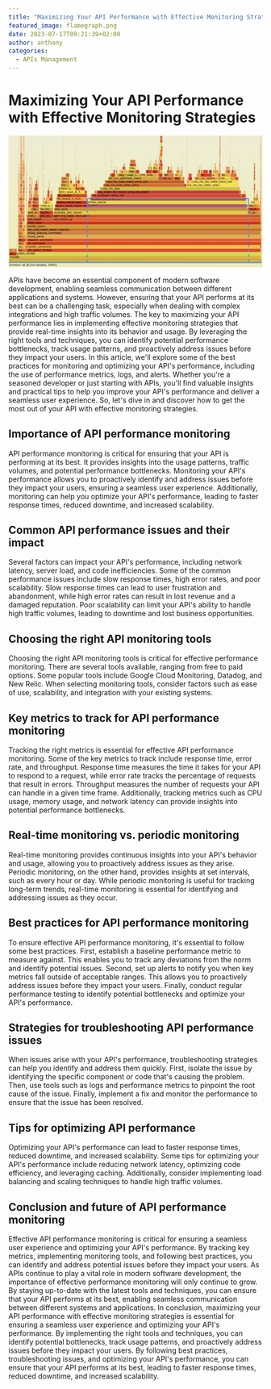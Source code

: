 ```yaml
---
title: "Maximizing Your API Performance with Effective Monitoring Strategies"
featured_image: flamegraph.png
date: 2023-07-17T09:21:39+02:00
author: anthony 
categories:
  - APIs Management 
---
```


# Maximizing Your API Performance with Effective Monitoring Strategies

![Flamegraph](./flamegraph.png)

APIs have become an essential component of modern software development, enabling seamless communication between different applications and systems. However, ensuring that your API performs at its best can be a challenging task, especially when dealing with complex integrations and high traffic volumes. The key to maximizing your API performance lies in implementing effective monitoring strategies that provide real-time insights into its behavior and usage. By leveraging the right tools and techniques, you can identify potential performance bottlenecks, track usage patterns, and proactively address issues before they impact your users. In this article, we'll explore some of the best practices for monitoring and optimizing your API's performance, including the use of performance metrics, logs, and alerts. Whether you're a seasoned developer or just starting with APIs, you'll find valuable insights and practical tips to help you improve your API's performance and deliver a seamless user experience. So, let's dive in and discover how to get the most out of your API with effective monitoring strategies.

## Importance of API performance monitoring

API performance monitoring is critical for ensuring that your API is performing at its best. It provides insights into the usage patterns, traffic volumes, and potential performance bottlenecks. Monitoring your API's performance allows you to proactively identify and address issues before they impact your users, ensuring a seamless user experience. Additionally, monitoring can help you optimize your API's performance, leading to faster response times, reduced downtime, and increased scalability.

## Common API performance issues and their impact

Several factors can impact your API's performance, including network latency, server load, and code inefficiencies. Some of the common performance issues include slow response times, high error rates, and poor scalability. Slow response times can lead to user frustration and abandonment, while high error rates can result in lost revenue and a damaged reputation. Poor scalability can limit your API's ability to handle high traffic volumes, leading to downtime and lost business opportunities.

## Choosing the right API monitoring tools

Choosing the right API monitoring tools is critical for effective performance monitoring. There are several tools available, ranging from free to paid options. Some popular tools include Google Cloud Monitoring, Datadog, and New Relic. When selecting monitoring tools, consider factors such as ease of use, scalability, and integration with your existing systems. 

## Key metrics to track for API performance monitoring

Tracking the right metrics is essential for effective API performance monitoring. Some of the key metrics to track include response time, error rate, and throughput. Response time measures the time it takes for your API to respond to a request, while error rate tracks the percentage of requests that result in errors. Throughput measures the number of requests your API can handle in a given time frame. Additionally, tracking metrics such as CPU usage, memory usage, and network latency can provide insights into potential performance bottlenecks.


## Real-time monitoring vs. periodic monitoring

Real-time monitoring provides continuous insights into your API's behavior and usage, allowing you to proactively address issues as they arise. Periodic monitoring, on the other hand, provides insights at set intervals, such as every hour or day. While periodic monitoring is useful for tracking long-term trends, real-time monitoring is essential for identifying and addressing issues as they occur.

## Best practices for API performance monitoring

To ensure effective API performance monitoring, it's essential to follow some best practices. First, establish a baseline performance metric to measure against. This enables you to track any deviations from the norm and identify potential issues. Second, set up alerts to notify you when key metrics fall outside of acceptable ranges. This allows you to proactively address issues before they impact your users. Finally, conduct regular performance testing to identify potential bottlenecks and optimize your API's performance.

## Strategies for troubleshooting API performance issues

When issues arise with your API's performance, troubleshooting strategies can help you identify and address them quickly. First, isolate the issue by identifying the specific component or code that's causing the problem. Then, use tools such as logs and performance metrics to pinpoint the root cause of the issue. Finally, implement a fix and monitor the performance to ensure that the issue has been resolved.

## Tips for optimizing API performance

Optimizing your API's performance can lead to faster response times, reduced downtime, and increased scalability. Some tips for optimizing your API's performance include reducing network latency, optimizing code efficiency, and leveraging caching. Additionally, consider implementing load balancing and scaling techniques to handle high traffic volumes.

## Conclusion and future of API performance monitoring

Effective API performance monitoring is critical for ensuring a seamless user experience and optimizing your API's performance. By tracking key metrics, implementing monitoring tools, and following best practices, you can identify and address potential issues before they impact your users. As APIs continue to play a vital role in modern software development, the importance of effective performance monitoring will only continue to grow. By staying up-to-date with the latest tools and techniques, you can ensure that your API performs at its best, enabling seamless communication between different systems and applications. 
In conclusion, maximizing your API performance with effective monitoring strategies is essential for ensuring a seamless user experience and optimizing your API's performance. By implementing the right tools and techniques, you can identify potential bottlenecks, track usage patterns, and proactively address issues before they impact your users. By following best practices, troubleshooting issues, and optimizing your API's performance, you can ensure that your API performs at its best, leading to faster response times, reduced downtime, and increased scalability.
